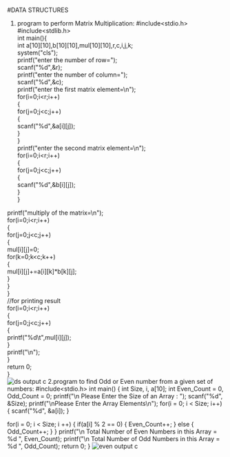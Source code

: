 #DATA STRUCTURES

1. program to perform Matrix Multiplication:
#include<stdio.h>    
#include<stdlib.h>  
int main(){  
int a[10][10],b[10][10],mul[10][10],r,c,i,j,k;    
system("cls");  
printf("enter the number of row=");    
scanf("%d",&r);    
printf("enter the number of column=");    
scanf("%d",&c);    
printf("enter the first matrix element=\n");    
for(i=0;i<r;i++)    
{    
for(j=0;j<c;j++)    
{    
scanf("%d",&a[i][j]);    
}    
}    
printf("enter the second matrix element=\n");    
for(i=0;i<r;i++)    
{    
for(j=0;j<c;j++)    
{    
scanf("%d",&b[i][j]);    
}    
}    
    
printf("multiply of the matrix=\n");    
for(i=0;i<r;i++)    
{    
for(j=0;j<c;j++)    
{    
mul[i][j]=0;    
for(k=0;k<c;k++)    
{    
mul[i][j]+=a[i][k]*b[k][j];    
}    
}    
}    
//for printing result    
for(i=0;i<r;i++)    
{    
for(j=0;j<c;j++)    
{    
printf("%d\t",mul[i][j]);    
}    
printf("\n");    
}    
return 0;  
}  
![ds output c](https://user-images.githubusercontent.com/113923373/191200099-c19d4dae-cb82-4397-bdd4-e07563152a2e.png)
2.program to find Odd or Even number from a given set of numbers:
#include<stdio.h>
int main()
{
int Size, i, a[10];
int Even_Count = 0, Odd_Count = 0;
printf("\n Please Enter the Size of an Array : ");
scanf("%d", &Size);
printf("\nPlease Enter the Array Elements\n");
for(i = 0; i < Size; i++)
{
 scanf("%d", &a[i]);
}

for(i = 0; i < Size; i ++)
{
 if(a[i] % 2 == 0)
 {
 Even_Count++;
 }
 else
 {
 Odd_Count++;
 }
}
printf("\n Total Number of Even Numbers in this Array = %d ", Even_Count);
printf("\n Total Number of Odd Numbers in this Array = %d ", Odd_Count);
return 0;
}
![even output c](https://user-images.githubusercontent.com/113923373/191201426-e038f2be-38a4-4c19-b84c-776704a4dffc.png)



